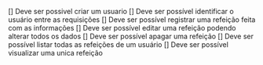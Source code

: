 [] Deve ser possivel criar um usuario
[] Deve ser  possível identificar o usuário entre as requisições
[] Deve ser  possível registrar uma refeição feita com as informações
[] Deve ser possível editar uma refeição podendo alterar todos os dados
[] Deve ser possível apagar uma refeição
[] Deve ser possível listar todas as refeições de um usuário
[] Deve ser possível visualizar uma unica refeição

